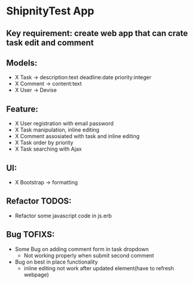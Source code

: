 # ShipnityTest App

 ## Key requirement: create web app that can crate task edit and comment

## Models:
-  X Task -> description:text deadline:date priority:integer
-  X Comment -> content:text
-  X User -> Devise


## Feature: 
- X User registration with email password
- X Task manipulation, inline editing
- X Comment assosiated with task and inline editing
- X Task order by priority
- X Task searching with Ajax


## UI:
- X Bootstrap -> formatting


## Refactor TODOS:
- Refactor some javascript code in js.erb

## Bug TOFIXS:
- Some Bug on adding comment form in task dropdown 
  - Not working properly when submit second comment
- Bug on best in place functionality
  - inline editing not work after updated element(have to refresh webpage)
